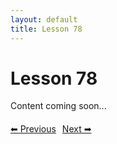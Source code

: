 ```yaml
---
layout: default
title: Lesson 78
---
```


# Lesson 78

Content coming soon...

<div style="margin-top: 20px;">
<a href="/docs/Intermediate/Lessons/lesson_77.md" style="margin-right: 10px;">⬅ Previous</a><a href="/docs/Intermediate/Lessons/lesson_79.md">Next ➡</a>
</div>
